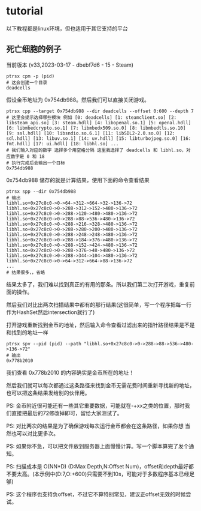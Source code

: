 # tutorial

以下教程都是linux环境，但也适用于其它支持的平台

## 死亡细胞的例子

当前版本 (v33,2023-03-17 - dbebf7d6 - 15 - Steam)

```shell
ptrsx cpm -p (pid)
# 这会创建一个目录
deadcells
```

假设金币地址为 0x754db988。然后我们可以直接关闭游戏。

```shell
ptrsx cpp --target 0x754db988 --dir deadcells --offset 0:600 --depth 7
# 这里会提示选择哪些模块 例如 [0: deadcells] [1: steamclient.so] [2: libsteam_api.so] [3: steam.hdll] [4: libopenal.so.1] [5: openal.hdll] [6: libmbedcrypto.so.1] [7: libmbedx509.so.0] [8: libmbedtls.so.10] [9: ssl.hdll] [10: libsndio.so.6.1] [11: libSDL2-2.0.so.0] [12: sdl.hdll] [13: libuv.so.1] [14: uv.hdll] [15: libturbojpeg.so.0] [16: fmt.hdll] [17: ui.hdll] [18: libhl.so] ...
# 我们输入对应的数字 选择多个用空格分隔 这里我选择了 deadcells 和 libhl.so，对应数字是 0 和 18
# 执行完成后会输出一个目标
0x754db988
```

0x754db988 储存的就是计算结果，使用下面的命令查看结果

```shell
ptrsx spp --dir 0x754db988
# 输出
libhl.so+0x27c8c0->0->64->312->664->32->136->72
libhl.so+0x27c8c0->0->288->312->152->480->136->72
libhl.so+0x27c8c0->0->288->120->480->480->136->72
libhl.so+0x27c8c0->0->288->88->536->480->136->72
libhl.so+0x27c8c0->0->288->216->328->480->136->72
libhl.so+0x27c8c0->0->288->280->200->480->136->72
libhl.so+0x27c8c0->0->288->248->248->480->136->72
libhl.so+0x27c8c0->0->288->184->376->480->136->72
libhl.so+0x27c8c0->0->288->152->424->480->136->72
libhl.so+0x27c8c0->0->288->376->48->480->136->72
libhl.so+0x27c8c0->0->288->344->104->480->136->72
libhl.so+0x27c8c0->0->64->312->664->88->136->72
...
# 结果很多，，省略
```

结果太多了，我们难以找到真正的有用的那条。所以我们第二次打开游戏，重复前面的操作。

然后我们对比出两次扫描结果中都有的那行结果(这很简单，写一个程序把每一行作为HashSet然后intersection就行了)

打开游戏重新找到金币的地址，然后输入命令查看过滤出来的指针路径结果是不是和找到的地址一样

```shell
ptrsx spv --pid (pid) --path "libhl.so+0x27c8c0->0->288->88->536->480->136->72"
# 输出
0x778b2010
```

我们查看 0x778b2010 的内容确实是金币所在的地址！

然后我们就可以每次都通过这条路径来找到金币无需花费时间重新寻找新的地址，也可以把这条结果发给别的伙伴用。

PS: 金币附近很可能还有一些其它重要数据，可能就在-+xx之类的位置，那时我们直接把最后的72修改掉即可，留给大家测试了。

PS: 对比两次的结果是为了确保游戏每次运行金币都会在这条路径，如果你想 当然也可以对比更多次。

PS: 如果你不急，可以把文件放到服务器上面慢慢计算。写一个脚本算完了发个通知。

PS: 扫描成本是 O(NN*D) (D:Max Depth,N:Offset Num)，offset和depth最好都不要太高。(本示例中(D:7,O:+600)只需要不到10s，可能对于多数程序基本已经足够)

PS: 这个程序也支持负offset，不过它不算特别常见，建议正offset无效的时候尝试。